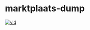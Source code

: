 # marktplaats-dump
  [![vid](https://img.youtube.com/vi/5P6RZMv50Sg/0.jpg)](https://www.youtube.com/watch?v=5P6RZMv50Sg)
